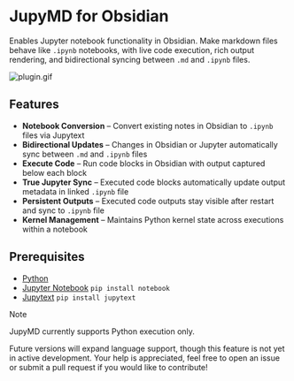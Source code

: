 # JupyMD for Obsidian

Enables Jupyter notebook functionality in Obsidian. Make markdown files behave like `.ipynb` notebooks, with live code execution, rich output rendering, and bidirectional syncing between `.md` and `.ipynb` files.

![plugin.gif](assets/plugin.gif)

## Features

- **Notebook Conversion** – Convert existing notes in Obsidian to `.ipynb` files via Jupytext
- **Bidirectional Updates** – Changes in Obsidian or Jupyter automatically sync between `.md` and `.ipynb` files
- **Execute Code** – Run code blocks in Obsidian with output captured below each block
- **True Jupyter Sync** – Executed code blocks automatically update output metadata in linked `.ipynb` file
- **Persistent Outputs** – Executed code outputs stay visible after restart and sync to `.ipynb` file
- **Kernel Management** – Maintains Python kernel state across executions within a notebook

## Prerequisites

- [Python](https://www.python.org/downloads/)
- [Jupyter Notebook](https://jupyter.org/install)
  `pip install notebook`
- [Jupytext](https://github.com/mwouts/jupytext)
  `pip install jupytext`

> [!NOTE]
> JupyMD currently supports Python execution only.
> 
> Future versions will expand language support, though this feature is not yet in active development. Your help is appreciated, feel free to open an issue or submit a pull request if you would like to contribute!

